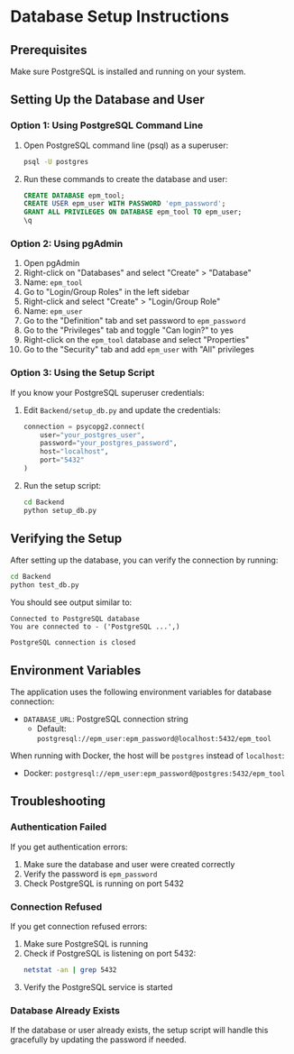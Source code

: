 # Database Setup Instructions

## Prerequisites

Make sure PostgreSQL is installed and running on your system.

## Setting Up the Database and User

### Option 1: Using PostgreSQL Command Line

1. Open PostgreSQL command line (psql) as a superuser:
   ```bash
   psql -U postgres
   ```

2. Run these commands to create the database and user:
   ```sql
   CREATE DATABASE epm_tool;
   CREATE USER epm_user WITH PASSWORD 'epm_password';
   GRANT ALL PRIVILEGES ON DATABASE epm_tool TO epm_user;
   \q
   ```

### Option 2: Using pgAdmin

1. Open pgAdmin
2. Right-click on "Databases" and select "Create" > "Database"
3. Name: `epm_tool`
4. Go to "Login/Group Roles" in the left sidebar
5. Right-click and select "Create" > "Login/Group Role"
6. Name: `epm_user`
7. Go to the "Definition" tab and set password to `epm_password`
8. Go to the "Privileges" tab and toggle "Can login?" to yes
9. Right-click on the `epm_tool` database and select "Properties"
10. Go to the "Security" tab and add `epm_user` with "All" privileges

### Option 3: Using the Setup Script

If you know your PostgreSQL superuser credentials:

1. Edit `Backend/setup_db.py` and update the credentials:
   ```python
   connection = psycopg2.connect(
       user="your_postgres_user",
       password="your_postgres_password",
       host="localhost",
       port="5432"
   )
   ```

2. Run the setup script:
   ```bash
   cd Backend
   python setup_db.py
   ```

## Verifying the Setup

After setting up the database, you can verify the connection by running:
```bash
cd Backend
python test_db.py
```

You should see output similar to:
```
Connected to PostgreSQL database
You are connected to - ('PostgreSQL ...',) 

PostgreSQL connection is closed
```

## Environment Variables

The application uses the following environment variables for database connection:

- `DATABASE_URL`: PostgreSQL connection string
  - Default: `postgresql://epm_user:epm_password@localhost:5432/epm_tool`

When running with Docker, the host will be `postgres` instead of `localhost`:
- Docker: `postgresql://epm_user:epm_password@postgres:5432/epm_tool`

## Troubleshooting

### Authentication Failed

If you get authentication errors:
1. Make sure the database and user were created correctly
2. Verify the password is `epm_password`
3. Check PostgreSQL is running on port 5432

### Connection Refused

If you get connection refused errors:
1. Make sure PostgreSQL is running
2. Check if PostgreSQL is listening on port 5432:
   ```bash
   netstat -an | grep 5432
   ```
3. Verify the PostgreSQL service is started

### Database Already Exists

If the database or user already exists, the setup script will handle this gracefully by updating the password if needed.